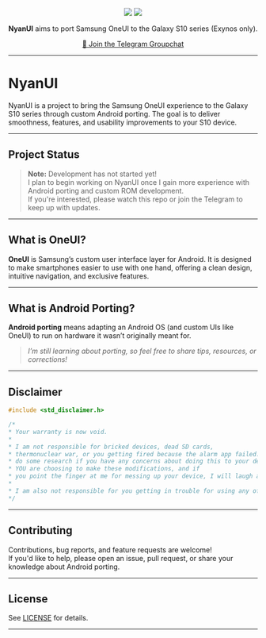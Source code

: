 <p align="center">
  <a href="https://github.com/immohammeeed/NyanUI/blob/main/LICENSE"><img loading="lazy" src="https://img.shields.io/badge/license-GPL3.0-yellow?style=for-the-badge&logo=github"/></a>
  <a href="https://github.com/immohammeeed/NyanUI/graphs/contributors"><img loading="lazy" src="https://img.shields.io/github/contributors/immohammeeed/NyanUI?style=for-the-badge"/></a>
</p>

<p align="center"><b>NyanUI</b> aims to port Samsung OneUI to the Galaxy S10 series (Exynos only).</p>

<p align="center">
  <a href="https://t.me/Nyanuichat">💬 Join the Telegram Groupchat</a>

</p>

---

# NyanUI

NyanUI is a project to bring the Samsung OneUI experience to the Galaxy S10 series through custom Android porting. The goal is to deliver smoothness, features, and usability improvements to your S10 device.

---

## Project Status

> **Note:** Development has not started yet!  
> I plan to begin working on NyanUI once I gain more experience with Android porting and custom ROM development.  
> If you're interested, please watch this repo or join the Telegram to keep up with updates.

---

## What is OneUI?

**OneUI** is Samsung’s custom user interface layer for Android. It is designed to make smartphones easier to use with one hand, offering a clean design, intuitive navigation, and exclusive features.

---

## What is Android Porting?

**Android porting** means adapting an Android OS (and custom UIs like OneUI) to run on hardware it wasn’t originally meant for.  
> *I’m still learning about porting, so feel free to share tips, resources, or corrections!*

---

## Disclaimer

```cpp
#include <std_disclaimer.h>

/*
* Your warranty is now void.
*
* I am not responsible for bricked devices, dead SD cards,
* thermonuclear war, or you getting fired because the alarm app failed. Please
* do some research if you have any concerns about doing this to your device.
* YOU are choosing to make these modifications, and if
* you point the finger at me for messing up your device, I will laugh at you.
*
* I am also not responsible for you getting in trouble for using any of the features in this ROM, including but not limited to Call Recording, secure flag removal etc.
*/
```

---

## Contributing

Contributions, bug reports, and feature requests are welcome!  
If you'd like to help, please open an issue, pull request, or share your knowledge about Android porting.

---

## License

See [LICENSE](LICENSE) for details.

---
